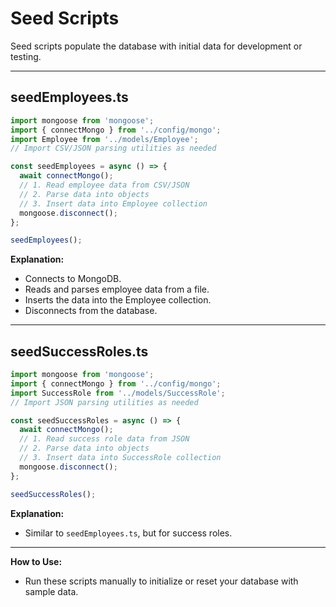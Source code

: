 # Seed Scripts

Seed scripts populate the database with initial data for development or testing.

---

## seedEmployees.ts

```typescript
import mongoose from 'mongoose';
import { connectMongo } from '../config/mongo';
import Employee from '../models/Employee';
// Import CSV/JSON parsing utilities as needed

const seedEmployees = async () => {
  await connectMongo();
  // 1. Read employee data from CSV/JSON
  // 2. Parse data into objects
  // 3. Insert data into Employee collection
  mongoose.disconnect();
};

seedEmployees();
```

**Explanation:**
- Connects to MongoDB.
- Reads and parses employee data from a file.
- Inserts the data into the Employee collection.
- Disconnects from the database.

---

## seedSuccessRoles.ts

```typescript
import mongoose from 'mongoose';
import { connectMongo } from '../config/mongo';
import SuccessRole from '../models/SuccessRole';
// Import JSON parsing utilities as needed

const seedSuccessRoles = async () => {
  await connectMongo();
  // 1. Read success role data from JSON
  // 2. Parse data into objects
  // 3. Insert data into SuccessRole collection
  mongoose.disconnect();
};

seedSuccessRoles();
```

**Explanation:**
- Similar to `seedEmployees.ts`, but for success roles.

---

**How to Use:**
- Run these scripts manually to initialize or reset your database with sample data.